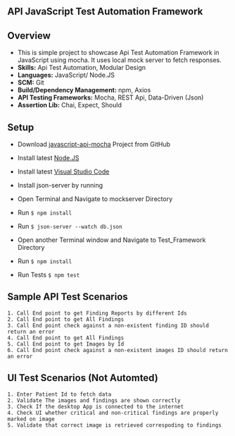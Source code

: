 ## API JavaScript Test Automation Framework 

## Overview
* This is simple project to showcase Api Test Automation Framework in JavaScript using mocha. It uses local mock server to fetch responses.
* **Skills:** Api Test Automation, Modular Design
* **Languages:** JavaScript/ Node.JS
* **SCM:** Git
* **Build/Dependency Management:** npm, Axios
* **API Testing Frameworks:** Mocha, REST Api, Data-Driven (Json)
* **Assertion Lib:** Chai, Expect, Should

## Setup
* Download [javascript-api-mocha](https://github.com/asimkazmi/JavaScript_API_Test) Project from GitHub
* Install latest [Node.JS](https://nodejs.org/en/download/)
* Install latest [Visual Studio Code](https://code.visualstudio.com/download)
* Install json-server by running
* Open Terminal and Navigate to mockserver Directory
* Run `$ npm install`
* Run `$ json-server --watch db.json`

* Open another Terminal window and Navigate to Test_Framework Directory
* Run `$ npm install`
* Run Tests `$ npm test`

## Sample API Test Scenarios
    
    1. Call End point to get Finding Reports by different Ids
    2. Call End point to get All Findings
    3. Call End point check against a non-existent finding ID should return an error
    4. Call End point to get All Findings
    5. Call End point to get Images by Id
    6. Call End point check against a non-existent images ID should return an error

## UI Test Scenarios (Not Automted)
    
    1. Enter Patient Id to fetch data
    2. Validate The images and findings are shown correctly 
    3. Check If the desktop App is connected to the internet
    4. Check UI whether critical and non-critical findings are properly marked on image
    5. Validate that correct image is retrieved correspoding to findings
   